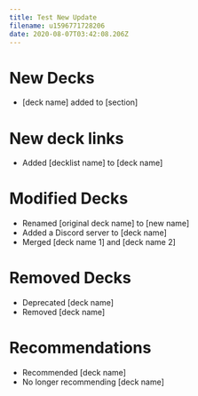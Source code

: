 ```yaml
---
title: Test New Update
filename: u1596771728206
date: 2020-08-07T03:42:08.206Z
---
```

# New Decks
- [deck name] added to [section]

# New deck links
- Added [decklist name] to [deck name]

# Modified Decks
- Renamed [original deck name] to [new name]
- Added a Discord server to [deck name]
- Merged [deck name 1] and [deck name 2]

# Removed Decks
- Deprecated [deck name]
- Removed [deck name]

# Recommendations
- Recommended [deck name]
- No longer recommending [deck name]